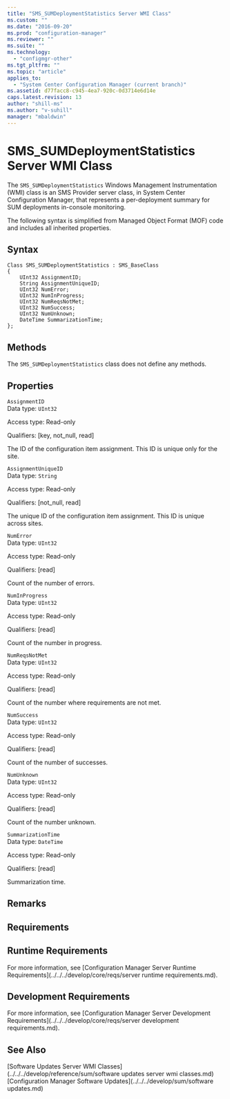 ```yaml
---
title: "SMS_SUMDeploymentStatistics Server WMI Class"
ms.custom: ""
ms.date: "2016-09-20"
ms.prod: "configuration-manager"
ms.reviewer: ""
ms.suite: ""
ms.technology: 
  - "configmgr-other"
ms.tgt_pltfrm: ""
ms.topic: "article"
applies_to: 
  - "System Center Configuration Manager (current branch)"
ms.assetid: d77facc8-c945-4ea7-920c-0d3714e6d14e
caps.latest.revision: 13
author: "shill-ms"
ms.author: "v-suhill"
manager: "mbaldwin"
---
```

# SMS_SUMDeploymentStatistics Server WMI Class
The `SMS_SUMDeploymentStatistics` Windows Management Instrumentation (WMI) class is an SMS Provider server class, in System Center Configuration Manager, that represents a per-deployment summary for SUM deployments in-console monitoring.  
  
 The following syntax is simplified from Managed Object Format (MOF) code and includes all inherited properties.  
  
## Syntax  
  
```  
Class SMS_SUMDeploymentStatistics : SMS_BaseClass  
{  
    UInt32 AssignmentID;  
    String AssignmentUniqueID;  
    UInt32 NumError;  
    UInt32 NumInProgress;  
    UInt32 NumReqsNotMet;  
    UInt32 NumSuccess;  
    UInt32 NumUnknown;  
    DateTime SummarizationTime;  
};  
```  
  
## Methods  
 The `SMS_SUMDeploymentStatistics` class does not define any methods.  
  
## Properties  
 `AssignmentID`  
 Data type: `UInt32`  
  
 Access type: Read-only  
  
 Qualifiers: [key, not_null, read]  
  
 The ID of the configuration item assignment. This ID is unique only for the site.  
  
 `AssignmentUniqueID`  
 Data type: `String`  
  
 Access type: Read-only  
  
 Qualifiers: [not_null, read]  
  
 The unique ID of the configuration item assignment. This ID is unique across sites.  
  
 `NumError`  
 Data type: `UInt32`  
  
 Access type: Read-only  
  
 Qualifiers: [read]  
  
 Count of the number of errors.  
  
 `NumInProgress`  
 Data type: `UInt32`  
  
 Access type: Read-only  
  
 Qualifiers: [read]  
  
 Count of the number in progress.  
  
 `NumReqsNotMet`  
 Data type: `UInt32`  
  
 Access type: Read-only  
  
 Qualifiers: [read]  
  
 Count of the number where requirements are not met.  
  
 `NumSuccess`  
 Data type: `UInt32`  
  
 Access type: Read-only  
  
 Qualifiers: [read]  
  
 Count of the number of successes.  
  
 `NumUnknown`  
 Data type: `UInt32`  
  
 Access type: Read-only  
  
 Qualifiers: [read]  
  
 Count of the number unknown.  
  
 `SummarizationTime`  
 Data type: `DateTime`  
  
 Access type: Read-only  
  
 Qualifiers: [read]  
  
 Summarization time.   
  
## Remarks  
  
## Requirements  
  
## Runtime Requirements  
 For more information, see [Configuration Manager Server Runtime Requirements](../../../develop/core/reqs/server runtime requirements.md).  
  
## Development Requirements  
 For more information, see [Configuration Manager Server Development Requirements](../../../develop/core/reqs/server development requirements.md).  
  
## See Also  
 [Software Updates Server WMI Classes](../../../develop/reference/sum/software updates server wmi classes.md)   
 [Configuration Manager Software Updates](../../../develop/sum/software updates.md)
